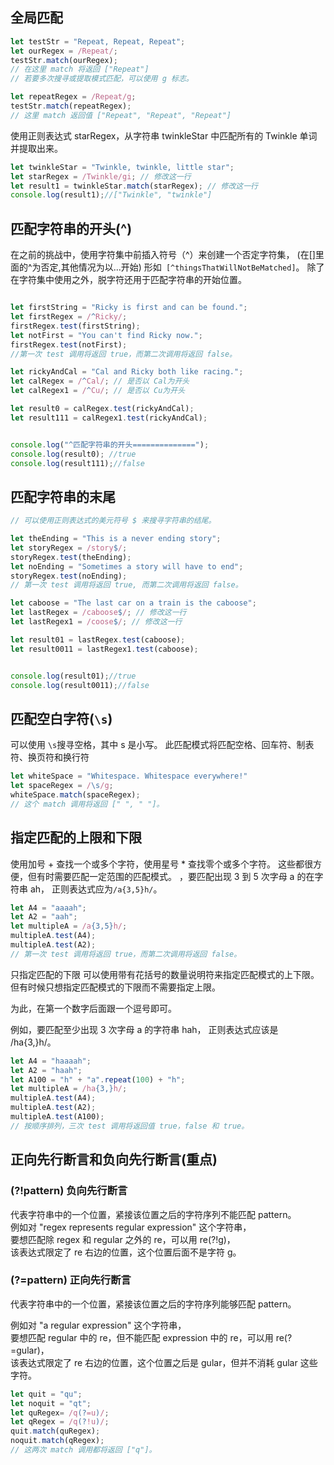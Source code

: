 ## 全局匹配

```javascript
let testStr = "Repeat, Repeat, Repeat";
let ourRegex = /Repeat/;
testStr.match(ourRegex);
// 在这里 match 将返回 ["Repeat"]
// 若要多次搜寻或提取模式匹配，可以使用 g 标志。

let repeatRegex = /Repeat/g;
testStr.match(repeatRegex);
// 这里 match 返回值 ["Repeat", "Repeat", "Repeat"]
```

使用正则表达式 starRegex，从字符串 twinkleStar 中匹配所有的 Twinkle 单词并提取出来。

```javascript
let twinkleStar = "Twinkle, twinkle, little star";
let starRegex = /Twinkle/gi; // 修改这一行
let result1 = twinkleStar.match(starRegex); // 修改这一行
console.log(result1);//["Twinkle", "twinkle"]

```

## 匹配字符串的开头(^)

在之前的挑战中，使用字符集中前插入符号（^）来创建一个否定字符集，
(在[]里面的^为否定,其他情况为以...开始)
形如` [^thingsThatWillNotBeMatched]`。 除了在字符集中使用之外，脱字符还用于匹配字符串的开始位置。

```javascript

let firstString = "Ricky is first and can be found.";
let firstRegex = /^Ricky/;
firstRegex.test(firstString);
let notFirst = "You can't find Ricky now.";
firstRegex.test(notFirst);
//第一次 test 调用将返回 true，而第二次调用将返回 false。

let rickyAndCal = "Cal and Ricky both like racing.";
let calRegex = /^Cal/; // 是否以 Cal为开头
let calRegex1 = /^Cu/; // 是否以 Cu为开头

let result0 = calRegex.test(rickyAndCal);
let result111 = calRegex1.test(rickyAndCal);


console.log("^匹配字符串的开头==============");
console.log(result0); //true
console.log(result111);//false
```

## 匹配字符串的末尾

```javascript
// 可以使用正则表达式的美元符号 $ 来搜寻字符串的结尾。

let theEnding = "This is a never ending story";
let storyRegex = /story$/;
storyRegex.test(theEnding);
let noEnding = "Sometimes a story will have to end";
storyRegex.test(noEnding);
// 第一次 test 调用将返回 true, 而第二次调用将返回 false。

let caboose = "The last car on a train is the caboose";
let lastRegex = /caboose$/; // 修改这一行
let lastRegex1 = /coose$/; // 修改这一行

let result01 = lastRegex.test(caboose);
let result0011 = lastRegex1.test(caboose);


console.log(result01);//true
console.log(result0011);//false
```



## 匹配空白字符(`\s`)
可以使用 `\s`搜寻空格，其中 s 是小写。 此匹配模式将匹配空格、回车符、制表符、换页符和换行符

```javascript
let whiteSpace = "Whitespace. Whitespace everywhere!"
let spaceRegex = /\s/g;
whiteSpace.match(spaceRegex);
// 这个 match 调用将返回 [" ", " "]。
```

## 指定匹配的上限和下限
使用加号 + 查找一个或多个字符，使用星号 * 查找零个或多个字符。
这些都很方便，但有时需要匹配一定范围的匹配模式。
，要匹配出现 3 到 5 次字母 a 的在字符串 ah，
正则表达式应为`/a{3,5}h/`。
```javascript
let A4 = "aaaah";
let A2 = "aah";
let multipleA = /a{3,5}h/;
multipleA.test(A4);
multipleA.test(A2);
// 第一次 test 调用将返回 true，而第二次调用将返回 false。
```
只指定匹配的下限
可以使用带有花括号的数量说明符来指定匹配模式的上下限。
但有时候只想指定匹配模式的下限而不需要指定上限。

为此，在第一个数字后面跟一个逗号即可。

例如，要匹配至少出现 3 次字母 a 的字符串 hah，
正则表达式应该是 /ha{3,}h/。

```javascript
let A4 = "haaaah";
let A2 = "haah";
let A100 = "h" + "a".repeat(100) + "h";
let multipleA = /ha{3,}h/;
multipleA.test(A4);
multipleA.test(A2);
multipleA.test(A100);
// 按顺序排列，三次 test 调用将返回值 true，false 和 true。
```

## 正向先行断言和负向先行断言(重点)
### (?!pattern) 负向先行断言
代表字符串中的一个位置，紧接该位置之后的字符序列不能匹配 pattern。 <br>
例如对 "regex represents regular expression" 这个字符串，     <br>
要想匹配除 regex 和 regular 之外的 re，可以用 re(?!g)，        <br>
该表达式限定了 re 右边的位置，这个位置后面不是字符 g。           <br>

### (?=pattern) 正向先行断言                          
代表字符串中的一个位置，紧接该位置之后的字符序列能够匹配 pattern。<br>

例如对 "a regular expression" 这个字符串，                   <br>
要想匹配 regular 中的 re，但不能匹配 expression 中的 re，可以用 re(?=gular)， <br>
该表达式限定了 re 右边的位置，这个位置之后是 gular，但并不消耗 gular 这些字符。   <br>

```javascript
let quit = "qu";
let noquit = "qt";
let quRegex= /q(?=u)/;
let qRegex = /q(?!u)/;
quit.match(quRegex);
noquit.match(qRegex);
// 这两次 match 调用都将返回 ["q"]。
```